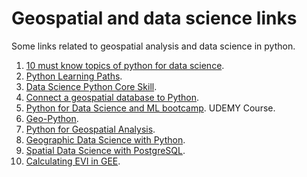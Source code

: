 # Geospatial and data science links
Some links related to geospatial analysis and data science in python.  

1. [10 must know topics of python for data science](https://towardsdatascience.com/10-must-know-topics-of-python-for-data-science-9ce36a5b9681).  
2. [Python Learning Paths](https://realpython.com/learning-paths/).  
3. [Data Science Python Core Skill](https://realpython.com/learning-paths/data-science-python-core-skills/).
4. [Connect a geospatial database to Python](https://medium.com/spatial-data-science/how-to-connect-and-use-a-geospatial-database-in-python-d2e3336ef4a4).
5. [Python for Data Science and ML bootcamp](https://www.udemy.com/course/python-for-data-science-and-machine-learning-bootcamp/). UDEMY Course.
6. [Geo-Python](https://geo-python-site.readthedocs.io/en/latest/course-info/course-info.html). 
7. [Python for Geospatial Analysis](https://www.tomasbeuzen.com/python-for-geospatial-analysis/chapters/chapter2_spatial-viz-and-modelling.html).
8. [Geographic Data Science with Python](https://geographicdata.science/book/intro.html).
9. [Spatial Data Science with PostgreSQL](https://towardsdatascience.com/spatial-data-science-with-postgresql-postgis-2f941c8c367a).
10. [Calculating EVI in GEE](https://kaflekrishna.com.np/blog-detail/enhanced-vegetation-index-evi-sentinel-2-image-google-earth-engine/).  

